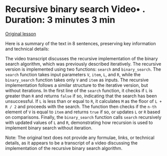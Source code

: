 # Recursive binary search Video• . Duration: 3 minutes 3 min

[Original lesson](https://www.coursera.org/learn/uol-algorithms-and-data-structures-1/lecture/mpy3O/recursive-binary-search)

Here is a summary of the text in 8 sentences, preserving key information and technical details:

The video transcript discusses the recursive implementation of the binary search algorithm, which was previously described iteratively. The recursive version is implemented using two functions: `search` and `binary_search`. The `search` function takes input parameters `V`, `item`, `L`, and `R`, while the `binary_search` function takes only `V` and `item` as inputs. The recursive implementation follows a similar structure to the iterative version, but without iterations. In the first line of the `search` function, it checks if `L` is greater than `R` and returns `false` if so, indicating that the search has been unsuccessful. If `L` is less than or equal to `R`, it calculates `M` as the floor of `L + R / 2` and proceeds with the search. The function then checks if the `n-th` element of `V` is equal to `item` and returns `true` if so, or updates `L` or `R` based on comparisons. Finally, the `binary_search` function calls `search` recursively with updated values of `L` and `R`, demonstrating how recursion is used to implement binary search without iteration.

Note: The original text does not provide any formulae, links, or technical details, as it appears to be a transcript of a video discussing the implementation of the recursive binary search algorithm.

